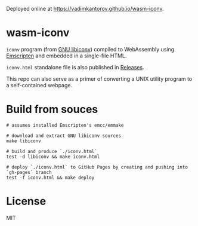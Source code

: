 Deployed online at https://vadimkantorov.github.io/wasm-iconv.

# wasm-iconv
`iconv` program (from [GNU libiconv](https://www.gnu.org/software/libiconv)) compiled to WebAssembly using [Emscripten](https://github.com/emscripten-core/emscripten) and embedded in a single-file HTML.

`iconv.html` standalone file is also published in [Releases](/releases).

This repo can also serve as a primer of converting a UNIX utility program to a self-contained webpage.

# Build from souces

```shell
# assumes installed Emscripten's emcc/emmake

# download and extract GNU libiconv sources
make libiconv

# build and produce `./iconv.html`
test -d libiconv && make iconv.html

# deploy `./iconv.html` to GitHub Pages by creating and pushing into `gh-pages` branch
test -f iconv.html && make deploy
```

# License
MIT
